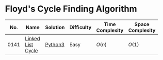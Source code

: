 # Floyd's Cycle Finding Algorithm

| No.  | Name  | Solution | Difficulty | Time Complexity | Space Complexity |
| --- | --- | --- | --- | --- | --- |
| 0141 | [Linked List Cycle](https://leetcode.com/problems/linked-list-cycle/) | [Python3](https://leetcode.com/problems/linked-list-cycle/solutions/4103808/linked-list-cycle-python-easy-explanations/) | Easy | $O(n)$ | $O(1)$ |
